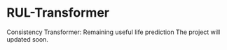 # RUL-Transformer
Consistency Transformer: Remaining useful life prediction
The project will updated soon. 

